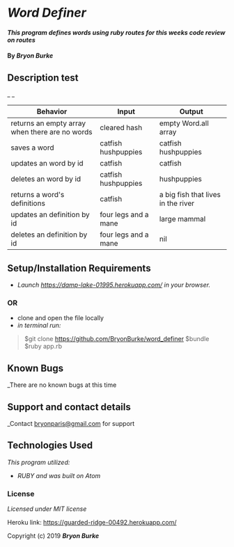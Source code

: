 
  # _Word Definer_

  #### _This program defines words using ruby routes for this weeks code review on routes_

  #### By _**Bryon Burke**_

  ## Description test

  _ _

  |Behavior|Input|Output|
  |---|---|---|
  | returns an empty array when there are no words | cleared hash | empty Word.all array  |
  | saves a word  | catfish hushpuppies | catfish hushpuppies  |
  |  updates an word by id | catfish | catfish |
  | deletes an word by id  |  catfish hushpuppies | hushpuppies  |
  | returns a word's definitions  |  catfish  |  a big fish that lives in the river  | returns a list of all definitions | horse | four legs and a mane  slower than a car |
  | updates an definition by id | four legs and a mane | large mammal |
  | deletes an definition by id | four legs and a mane | nil |

  ## Setup/Installation Requirements

  * _Launch <https://damp-lake-01995.herokuapp.com/> in your browser._
  ### OR ###
  * clone and open the file locally
  * _in terminal run:_
  >$git clone https://github.com/BryonBurke/word_definer
  >$bundle
  >$ruby app.rb



  ## Known Bugs

  _There are no known bugs at this time

  ## Support and contact details

  _Contact bryonparis@gmail.com for support

  ## Technologies Used

  _This program utilized:_
  * _RUBY_
  _and was built on Atom_
  ### License

  *Licensed under MIT license*

  Heroku link:  https://guarded-ridge-00492.herokuapp.com/

  Copyright (c) 2019 **_Bryon Burke_**
